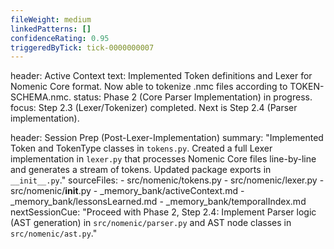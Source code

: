 ```yaml
---
fileWeight: medium
linkedPatterns: []
confidenceRating: 0.95
triggeredByTick: tick-0000000007
---
```


header: Active Context
  text: Implemented Token definitions and Lexer for Nomenic Core format. Now able to tokenize .nmc files according to TOKEN-SCHEMA.nmc.
  status: Phase 2 (Core Parser Implementation) in progress.
  focus: Step 2.3 (Lexer/Tokenizer) completed. Next is Step 2.4 (Parser implementation).

header: Session Prep (Post-Lexer-Implementation)
  summary: "Implemented Token and TokenType classes in `tokens.py`. Created a full Lexer implementation in `lexer.py` that processes Nomenic Core files line-by-line and generates a stream of tokens. Updated package exports in `__init__.py`."
  sourceFiles:
    - src/nomenic/tokens.py
    - src/nomenic/lexer.py
    - src/nomenic/__init__.py
    - _memory_bank/activeContext.md
    - _memory_bank/lessonsLearned.md
    - _memory_bank/temporalIndex.md
  nextSessionCue: "Proceed with Phase 2, Step 2.4: Implement Parser logic (AST generation) in `src/nomenic/parser.py` and AST node classes in `src/nomenic/ast.py`." 